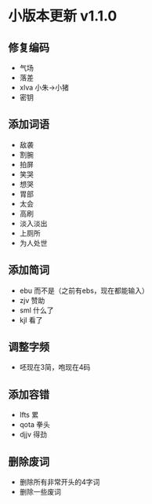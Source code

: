 # 小版本更新 v1.1.0

## 修复编码
- 气场
- 落差
- xlva 小朱->小猪
- 密钥
## 添加词语
- 敌袭
- 割腕
- 拍屏
- 笑哭
- 想哭
- 胃部
- 太会
- 高刷
- 淡入淡出
- 上厕所
- 为人处世
## 添加简词
- ebu 而不是（之前有ebs，现在都能输入）
- zjv 赞助
- sml 什么了
- kjl 看了
## 调整字频
- 呸现在3简，咆现在4码
## 添加容错
- lfts 累
- qota 拳头
- djjv 得劲
## 删除废词
- 删除所有非常开头的4字词
- 删除一些废词
